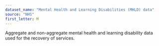 ```yaml
---
dataset_name: "Mental Health and Learning Disabilities (MHLD) data"
source: "NHS"
first_letter: M
---
```

Aggregate and non-aggregate mental health and learning disability data used for the recovery of services.